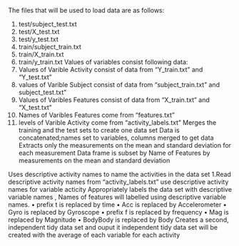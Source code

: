The files that will be used to load data are  as follows:
1.	test/subject_test.txt
2.	test/X_test.txt
3.	test/y_test.txt
4.	train/subject_train.txt
5.	train/X_train.txt
6.	train/y_train.txt
Values of variables consist following data:
1.	Values of Varible Activity consist of data from “Y_train.txt” and “Y_test.txt”
2.	values of Varible Subject consist of data from “subject_train.txt” and subject_test.txt"
3.	Values of Varibles Features consist of data from “X_train.txt” and “X_test.txt”
4.	Names of Varibles Features come from “features.txt”
5.	levels of Varible Activity come from “activity_labels.txt”
Merges the training and the test sets to create one data set
Data is concatenated;names set to variables, columns merged to get data 
Extracts only the measurements on the mean and standard deviation for each measurement
Data frame is subset by Name of Features by measurements on the mean and standard deviation

Uses descriptive activity names to name the activities in the data set
1.Read descriptive activity names from “activity_labels.txt”	use descriptive activity names for variable acticity 
Appropriately labels the data set with descriptive variable names
, Names of features will labelled using descriptive variable names.
•	prefix t is replaced by time
•	Acc is replaced by Accelerometer
•	Gyro is replaced by Gyroscope
•	prefix f is replaced by frequency
•	Mag is replaced by Magnitude
•	BodyBody is replaced by Body
Creates a second, independent tidy data set and ouput it
independent tidy data set will be created with the average of each variable for each activity 



